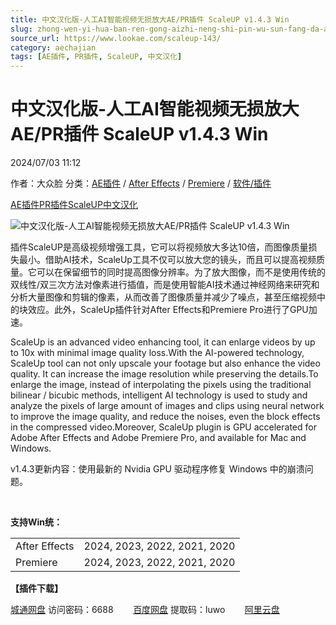 ```yaml
---
title: 中文汉化版-人工AI智能视频无损放大AE/PR插件 ScaleUP v1.4.3 Win
slug: zhong-wen-yi-hua-ban-ren-gong-aizhi-neng-shi-pin-wu-sun-fang-da-ae-prcha-jian-scaleup-v1-4-3-win
source_url: https://www.lookae.com/scaleup-143/
category: aechajian
tags: [AE插件, PR插件, ScaleUP, 中文汉化]
---
```

# 中文汉化版-人工AI智能视频无损放大AE/PR插件 ScaleUP v1.4.3 Win

2024/07/03 11:12

作者：大众脸
分类：[AE插件](https://www.lookae.com/after-effects/aechajian/) / [After Effects](https://www.lookae.com/after-effects/) / [Premiere](https://www.lookae.com/qitarjcj/premierezy/) / [软件/插件](https://www.lookae.com/qitarjcj/)

[AE插件](https://www.lookae.com/tag/ae%e6%8f%92%e4%bb%b6/)[PR插件](https://www.lookae.com/tag/pr%e6%8f%92%e4%bb%b6/)[ScaleUP](https://www.lookae.com/tag/scaleup/)[中文汉化](https://www.lookae.com/tag/%e4%b8%ad%e6%96%87%e6%b1%89%e5%8c%96/)

![中文汉化版-人工AI智能视频无损放大AE/PR插件 ScaleUP v1.4.3 Win](https://www.lookae.com/wp-content/uploads/2020/11/ScaleUp.jpg "中文汉化版-人工AI智能视频无损放大AE/PR插件 ScaleUP v1.4.3 Win-LookAE.com")

插件ScaleUP是高级视频增强工具，它可以将视频放大多达10倍，而图像质量损失最小。借助AI技术，ScaleUp工具不仅可以放大您的镜头，而且可以提高视频质量。它可以在保留细节的同时提高图像分辨率。为了放大图像，而不是使用传统的双线性/双三次方法对像素进行插值，而是使用智能AI技术通过神经网络来研究和分析大量图像和剪辑的像素，从而改善了图像质量并减少了噪点，甚至压缩视频中的块效应。此外，ScaleUp插件针对After Effects和Premiere Pro进行了GPU加速。

ScaleUp is an advanced video enhancing tool, it can enlarge videos by up to 10x with minimal image quality loss.With the AI-powered technology, ScaleUp tool can not only upscale your footage but also enhance the video quality. It can increase the image resolution while preserving the details.To enlarge the image, instead of interpolating the pixels using the traditional bilinear / bicubic methods, intelligent AI technology is used to study and analyze the pixels of large amount of images and clips using neural network to improve the image quality, and reduce the noises, even the block effects in the compressed video.Moreover, ScaleUp plugin is GPU accelerated for Adobe After Effects and Adobe Premiere Pro, and available for Mac and Windows.

v1.4.3更新内容：使用最新的 Nvidia GPU 驱动程序修复 Windows 中的崩溃问题。

[﻿﻿﻿](https://cloud.video.taobao.com//play/u/705956171/p/1/e/6/t/1/287454578393.mp4)

**支持Win统：**

|  |  |
| --- | --- |
| After Effects | 2024, 2023, 2022, 2021, 2020 |
| Premiere | 2024, 2023, 2022, 2021, 2020 |

**【插件下载】**

[城通网盘](https://url70.ctfile.com/f/2827370-1316495329-f6a890?p=4431) 访问密码：6688        [百度网盘](https://pan.baidu.com/s/1H9YEEQpuKMyIz-CGQyBP-A?pwd=luwo) 提取码：luwo        [阿里云盘](https://www.alipan.com/s/8Q7fimTE9mV)
